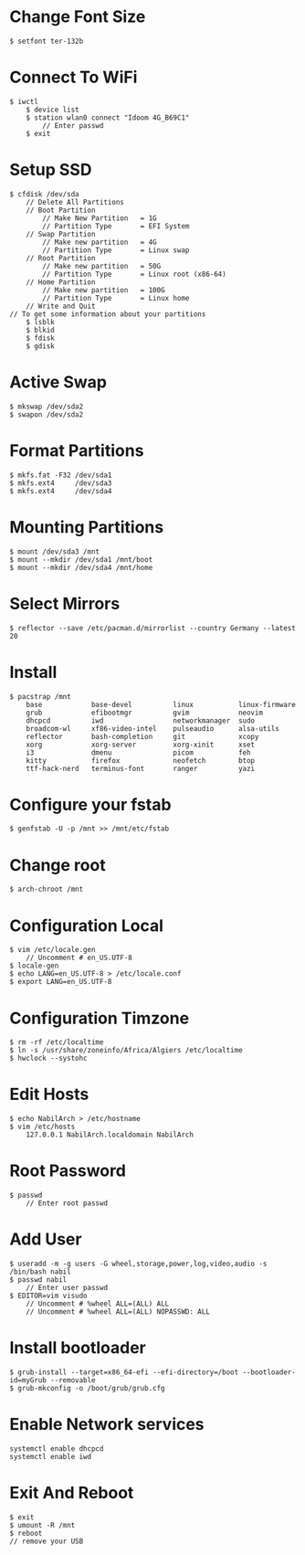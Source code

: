 # Change Font Size
    $ setfont ter-132b
# Connect To WiFi
    $ iwctl
        $ device list
        $ station wlan0 connect "Idoom 4G_B69C1"
            // Enter passwd
        $ exit
# Setup SSD
	$ cfdisk /dev/sda
		// Delete All Partitions
        // Boot Partition
            // Make New Partition   = 1G
            // Partition Type       = EFI System
        // Swap Partition
            // Make new partition   = 4G
            // Partition Type       = Linux swap
        // Root Partition
            // Make new partition   = 50G
            // Partition Type       = Linux root (x86-64)
        // Home Partition
            // Make new partition   = 100G
            // Partition Type       = Linux home
		// Write and Quit
	// To get some information about your partitions
		$ lsblk 
		$ blkid
        $ fdisk
        $ gdisk
# Active Swap
	$ mkswap /dev/sda2
	$ swapon /dev/sda2
# Format Partitions
	$ mkfs.fat -F32 /dev/sda1
	$ mkfs.ext4     /dev/sda3
	$ mkfs.ext4     /dev/sda4
# Mounting Partitions
	$ mount /dev/sda3 /mnt
    $ mount --mkdir /dev/sda1 /mnt/boot
    $ mount --mkdir /dev/sda4 /mnt/home
# Select Mirrors
    $ reflector --save /etc/pacman.d/mirrorlist --country Germany --latest 20
# Install
	$ pacstrap /mnt 
        base            base-devel          linux           linux-firmware 
        grub            efibootmgr          gvim            neovim
        dhcpcd          iwd                 networkmanager  sudo 
        broadcom-wl     xf86-video-intel    pulseaudio      alsa-utils
        reflector       bash-completion     git             xcopy
        xorg            xorg-server         xorg-xinit      xset
        i3              dmenu               picom           feh
        kitty           firefox             neofetch        btop
        ttf-hack-nerd   terminus-font       ranger          yazi
# Configure your fstab
	$ genfstab -U -p /mnt >> /mnt/etc/fstab
# Change root
	$ arch-chroot /mnt
# Configuration Local
	$ vim /etc/locale.gen
		// Uncomment # en_US.UTF-8
	$ locale-gen
	$ echo LANG=en_US.UTF-8 > /etc/locale.conf
	$ export LANG=en_US.UTF-8
# Configuration Timzone
	$ rm -rf /etc/localtime
	$ ln -s /usr/share/zoneinfo/Africa/Algiers /etc/localtime
	$ hwclock --systohc
# Edit Hosts
	$ echo NabilArch > /etc/hostname
	$ vim /etc/hosts
		127.0.0.1 NabilArch.localdomain NabilArch
# Root Password
	$ passwd
		// Enter root passwd
# Add User
	$ useradd -m -g users -G wheel,storage,power,log,video,audio -s /bin/bash nabil
	$ passwd nabil
		// Enter user passwd
	$ EDITOR=vim visudo
		// Uncomment # %wheel ALL=(ALL) ALL
		// Uncomment # %wheel ALL=(ALL) NOPASSWD: ALL
# Install bootloader
	$ grub-install --target=x86_64-efi --efi-directory=/boot --bootloader-id=myGrub --removable
	$ grub-mkconfig -o /boot/grub/grub.cfg
# Enable Network services
	systemctl enable dhcpcd
	systemctl enable iwd
# Exit And Reboot
	$ exit
	$ umount -R /mnt
	$ reboot
	// remove your USB
